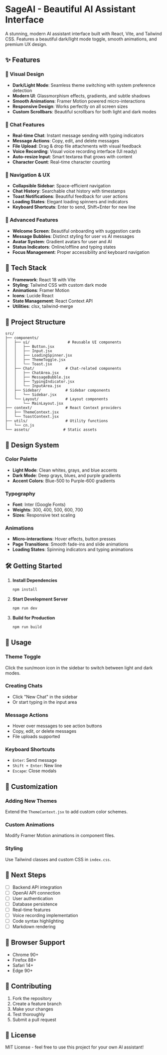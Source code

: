 # SageAI - Beautiful AI Assistant Interface

A stunning, modern AI assistant interface built with React, Vite, and Tailwind CSS. Features a beautiful dark/light mode toggle, smooth animations, and premium UX design.

## ✨ Features

### 🎨 **Visual Design**

- **Dark/Light Mode**: Seamless theme switching with system preference detection
- **Modern UI**: Glassmorphism effects, gradients, and subtle shadows
- **Smooth Animations**: Framer Motion powered micro-interactions
- **Responsive Design**: Works perfectly on all screen sizes
- **Custom Scrollbars**: Beautiful scrollbars for both light and dark modes

### 💬 **Chat Features**

- **Real-time Chat**: Instant message sending with typing indicators
- **Message Actions**: Copy, edit, and delete messages
- **File Upload**: Drag & drop file attachments with visual feedback
- **Voice Recording**: Visual voice recording interface (UI ready)
- **Auto-resize Input**: Smart textarea that grows with content
- **Character Count**: Real-time character counting

### 🧭 **Navigation & UX**

- **Collapsible Sidebar**: Space-efficient navigation
- **Chat History**: Searchable chat history with timestamps
- **Toast Notifications**: Beautiful feedback for user actions
- **Loading States**: Elegant loading spinners and indicators
- **Keyboard Shortcuts**: Enter to send, Shift+Enter for new line

### 🎯 **Advanced Features**

- **Welcome Screen**: Beautiful onboarding with suggestion cards
- **Message Bubbles**: Distinct styling for user vs AI messages
- **Avatar System**: Gradient avatars for user and AI
- **Status Indicators**: Online/offline and typing states
- **Focus Management**: Proper accessibility and keyboard navigation

## 🚀 Tech Stack

- **Framework**: React 18 with Vite
- **Styling**: Tailwind CSS with custom dark mode
- **Animations**: Framer Motion
- **Icons**: Lucide React
- **State Management**: React Context API
- **Utilities**: clsx, tailwind-merge

## 📁 Project Structure

```
src/
├── components/
│   ├── ui/                 # Reusable UI components
│   │   ├── Button.jsx
│   │   ├── Input.jsx
│   │   ├── LoadingSpinner.jsx
│   │   ├── ThemeToggle.jsx
│   │   └── Toast.jsx
│   ├── Chat/              # Chat-related components
│   │   ├── ChatArea.jsx
│   │   ├── MessageBubble.jsx
│   │   ├── TypingIndicator.jsx
│   │   └── InputArea.jsx
│   ├── Sidebar/           # Sidebar components
│   │   └── Sidebar.jsx
│   └── Layout/            # Layout components
│       └── MainLayout.jsx
├── context/               # React Context providers
│   ├── ThemeContext.jsx
│   └── ToastContext.jsx
├── utils/                 # Utility functions
│   └── cn.js
└── assets/               # Static assets
```

## 🎨 Design System

### Color Palette

- **Light Mode**: Clean whites, grays, and blue accents
- **Dark Mode**: Deep grays, blues, and purple gradients
- **Accent Colors**: Blue-500 to Purple-600 gradients

### Typography

- **Font**: Inter (Google Fonts)
- **Weights**: 300, 400, 500, 600, 700
- **Sizes**: Responsive text scaling

### Animations

- **Micro-interactions**: Hover effects, button presses
- **Page Transitions**: Smooth fade-ins and slide animations
- **Loading States**: Spinning indicators and typing animations

## 🛠️ Getting Started

1. **Install Dependencies**

   ```bash
   npm install
   ```

2. **Start Development Server**

   ```bash
   npm run dev
   ```

3. **Build for Production**
   ```bash
   npm run build
   ```

## 🎯 Usage

### Theme Toggle

Click the sun/moon icon in the sidebar to switch between light and dark modes.

### Creating Chats

- Click "New Chat" in the sidebar
- Or start typing in the input area

### Message Actions

- Hover over messages to see action buttons
- Copy, edit, or delete messages
- File uploads supported

### Keyboard Shortcuts

- `Enter`: Send message
- `Shift + Enter`: New line
- `Escape`: Close modals

## 🔧 Customization

### Adding New Themes

Extend the `ThemeContext.jsx` to add custom color schemes.

### Custom Animations

Modify Framer Motion animations in component files.

### Styling

Use Tailwind classes and custom CSS in `index.css`.

## 🚀 Next Steps

- [ ] Backend API integration
- [ ] OpenAI API connection
- [ ] User authentication
- [ ] Database persistence
- [ ] Real-time features
- [ ] Voice recording implementation
- [ ] Code syntax highlighting
- [ ] Markdown rendering

## 📱 Browser Support

- Chrome 90+
- Firefox 88+
- Safari 14+
- Edge 90+

## 🤝 Contributing

1. Fork the repository
2. Create a feature branch
3. Make your changes
4. Test thoroughly
5. Submit a pull request

## 📄 License

MIT License - feel free to use this project for your own AI assistant!
